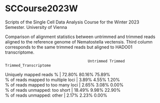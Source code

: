 # SCCourse2023W
Scripts of the Single Cell Data Analysis Course for the Winter 2023 Semester. University of Vienna

Comparison of alignment statistics between untrimmed and trimmed reads aligned to the reference genome of Nematostella vectensis. Third column corresponds to the same trimmed reads but aligned to HADO01 transcriptome.

                                          Untrimmed Trimmed  Trimmed_Transcriptome
Uniquely mapped reads % |                 72.80%    80.16%  75.89% \
% of reads mapped to multiple loci |       3.89%    4.55%   1.20%  \
% of reads mapped to too many loci |       2.65%    3.08%   0.00%  \
% of reads unmapped: too short |          18.49%    9.98%   22.90% \
% of reads unmapped: other |               2.17%    2.23%   0.00%
